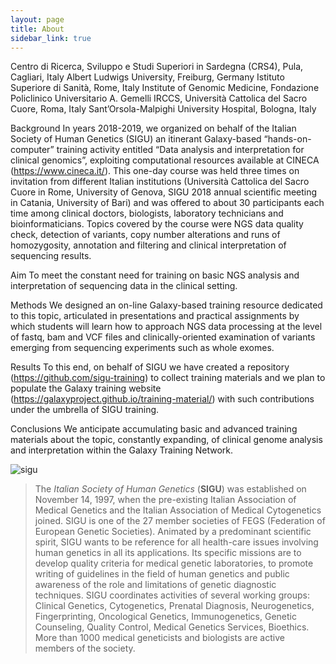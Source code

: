 ```yaml
---
layout: page
title: About
sidebar_link: true
---
```



Centro di Ricerca, Sviluppo e Studi Superiori in Sardegna (CRS4), Pula, Cagliari, Italy
Albert Ludwigs University, Freiburg, Germany
Istituto Superiore di Sanità, Rome, Italy
Institute of Genomic Medicine, Fondazione Policlinico Universitario A. Gemelli IRCCS, Università Cattolica del Sacro Cuore, Roma, Italy
Sant’Orsola-Malpighi University Hospital, Bologna, Italy

Background In years 2018-2019, we organized on behalf of the Italian Society of Human Genetics (SIGU) an itinerant Galaxy-based “hands-on-computer” training activity entitled “Data analysis and interpretation for clinical genomics”, exploiting computational resources available at CINECA (https://www.cineca.it/). This one-day course was held three times on invitation from different Italian institutions (Università Cattolica del Sacro Cuore in Rome, University of Genova, SIGU 2018 annual scientific meeting in Catania, University of Bari) and was offered to about 30 participants each time among clinical doctors, biologists, laboratory technicians and bioinformaticians. Topics covered by the course were NGS data quality check, detection of variants, copy number alterations and runs of homozygosity, annotation and filtering and clinical interpretation of sequencing results.

Aim To meet the constant need for training on basic NGS analysis and interpretation of sequencing data in the clinical setting. 

Methods We designed an on-line Galaxy-based training resource dedicated to this topic, articulated in presentations and practical assignments by which students will learn how to approach NGS data processing at the level of fastq, bam and VCF files and clinically-oriented examination of variants emerging from sequencing experiments such as whole exomes.

Results To this end, on behalf of SIGU we have created a repository (https://github.com/sigu-training)  to collect training materials and we plan to populate the Galaxy training website (https://galaxyproject.github.io/training-material/) with such contributions under the umbrella of SIGU training.

Conclusions We anticipate accumulating basic and advanced training materials about the topic, constantly expanding, of clinical genome analysis and interpretation within the Galaxy Training Network.

![sigu]({{site.url}}{{site.baseurl}}/images/sigu.png)
> The *Italian Society of Human Genetics* (**SIGU**) was established on November 14, 1997, when the pre-existing Italian Association of Medical Genetics and the Italian Association of Medical Cytogenetics joined. SIGU is one of the 27 member societies of FEGS (Federation of European Genetic Societies).
Animated by a predominant scientific spirit, SIGU wants to be reference for all health-care issues involving human genetics in all its applications.
Its specific missions are to develop quality criteria for medical genetic laboratories, to promote writing of guidelines in the field of human genetics and public awareness of the role and limitations of genetic diagnostic techniques. 
SIGU coordinates activities of several working groups: Clinical Genetics, Cytogenetics, Prenatal Diagnosis, Neurogenetics, Fingerprinting, Oncological Genetics, Immunogenetics, Genetic Counseling, Quality Control, Medical Genetics Services, Bioethics. More than 1000 medical geneticists and biologists are active members of the society.
 
